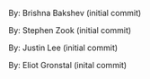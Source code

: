 By: Brishna Bakshev (initial commit)

By: Stephen Zook (initial commit)

By: Justin Lee (initial commit)

By: Eliot Gronstal (inital commit)